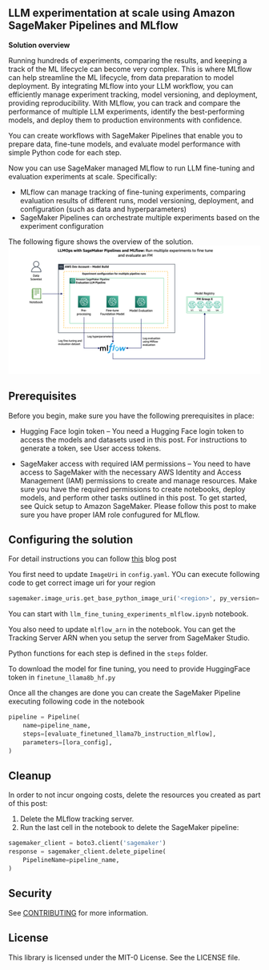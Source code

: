## LLM experimentation at scale using Amazon SageMaker Pipelines and MLflow

**Solution overview**

Running hundreds of experiments, comparing the results, and keeping a track of the ML lifecycle can become very complex. This is where MLflow can help streamline the ML lifecycle, from data preparation to model deployment. By integrating MLflow into your LLM workflow, you can efficiently manage experiment tracking, model versioning, and deployment, providing reproducibility. With MLflow, you can track and compare the performance of multiple LLM experiments, identify the best-performing models, and deploy them to production environments with confidence. 

You can create workflows with SageMaker Pipelines that enable you to prepare data, fine-tune models, and evaluate model performance with simple Python code for each step. 

Now you can use SageMaker managed MLflow to run LLM fine-tuning and evaluation experiments at scale. Specifically:

- MLflow can manage tracking of fine-tuning experiments, comparing evaluation results of different runs, model versioning, deployment, and configuration (such as data and hyperparameters)
- SageMaker Pipelines can orchestrate multiple experiments based on the experiment configuration 
  

The following figure shows the overview of the solution.
![](./ml-16670-arch-with-mlflow.png)

## Prerequisites 
Before you begin, make sure you have the following prerequisites in place:

- Hugging Face login token – You need a Hugging Face login token to access the models and datasets used in this post. For instructions to generate a token, see User access tokens. 
  
- SageMaker access with required IAM permissions – You need to have access to SageMaker with the necessary AWS Identity and Access Management (IAM) permissions to create and manage resources. Make sure you have the required permissions to create notebooks, deploy models, and perform other tasks outlined in this post. To get started, see Quick setup to Amazon SageMaker. Please follow this post to make sure you have proper IAM role confugured for MLflow.

## Configuring the solution

For detail instructions you can follow [this](https://aws.amazon.com/blogs/machine-learning/llm-experimentation-at-scale-using-amazon-sagemaker-pipelines-and-mlflow/) blog post 

You first need to update `ImageUri` in `config.yaml`. YOu can execute following code to get correct image uri for your region 

```python
sagemaker.image_uris.get_base_python_image_uri('<region>', py_version='310')
```
You can start with `llm_fine_tuning_experiments_mlflow.ipynb` notebook.

You also need to update `mlflow_arn` in the notebook. You can get the Tracking Server ARN when you setup the server from SageMaker Studio. 

Python functions for each step is defined in the `steps` folder. 

To download the model for fine tuning, you need to provide HuggingFace token in `finetune_llama8b_hf.py`

Once all the changes are done you can create the SageMaker Pipeline executing following code in the notebook 

```python
pipeline = Pipeline(
    name=pipeline_name,
    steps=[evaluate_finetuned_llama7b_instruction_mlflow],
    parameters=[lora_config],
)
```

## Cleanup
In order to not incur ongoing costs, delete the resources you created as part of this post:

1.	Delete the MLflow tracking server. 
2.	Run the last cell in the notebook to delete the SageMaker pipeline:

```python
sagemaker_client = boto3.client('sagemaker')
response = sagemaker_client.delete_pipeline(
    PipelineName=pipeline_name,
)

```

## Security

See [CONTRIBUTING](CONTRIBUTING.md#security-issue-notifications) for more information.

## License

This library is licensed under the MIT-0 License. See the LICENSE file.

